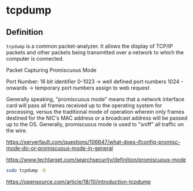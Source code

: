 # tcpdump

## Definition

`tcpdump` is a common packet-analyzer. It allows the display of TCP/IP packets and other packets being transmitted over a network to which the computer is connected.

Packet Capturing
Promiscuous Mode

Port Number: 16 bit identifier
0-1023 -> well defined port numbers
1024 - onwards -> temporary port numbers assign to web request

Generally speaking, "promiscuous mode" means that a network interface card will pass all frames received up to the operating system for processing, versus the traditional mode of operation wherein only frames destined for the NIC's MAC address or a broadcast address will be passed up to the OS. Generally, promiscuous mode is used to "sniff" all traffic on the wire.

<https://serverfault.com/questions/106647/what-does-ifconfig-promisc-mode-do-or-promiscuous-mode-in-general>

<https://www.techtarget.com/searchsecurity/definition/promiscuous-mode>

```bash
sudo tcpdump -D
```

https://opensource.com/article/18/10/introduction-tcpdump
